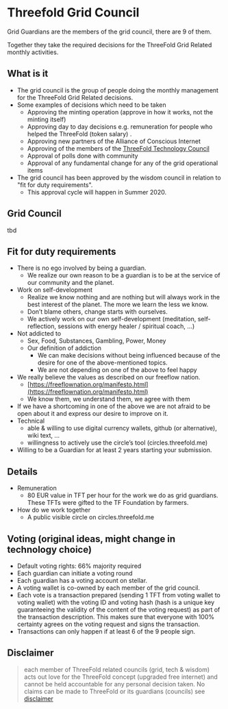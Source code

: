 # Threefold Grid Council

Grid Guardians are the members of the grid council, there are 9 of them.

Together they take the required decisions for the ThreeFold Grid Related monthly activities.

## What is it

* The grid council is the group of people doing the monthly management for the ThreeFold Grid Related decisions.
* Some examples of decisions which need to be taken
    * Approving the minting operation (approve in how it works, not the minting itself)
    * Approving day to day decisions e.g. remuneration for people who helped the ThreeFold (token salary) .
    * Approving new partners of the Alliance of Conscious Internet
    * Approving of the members of the [ThreeFold Technology Council](technology_council.md)
    * Approval of polls done with community
    * Approval of any fundamental change for any of the grid operational items
* The grid council has been approved by the wisdom council in relation to "fit for duty requirements".
    * This approval cycle will happen in Summer 2020.

## Grid Council 

tbd

## Fit for duty requirements

* There is no ego involved by being a guardian.
    * We realize our own reason to be a guardian is to be at the service of our community and the planet.
* Work on self-development
    * Realize we know nothing and are nothing but will always work in the best interest of the planet. The more we learn the less we know. 
    * Don’t blame others, change starts with ourselves.
    * We actively work on our own self-development (meditation, self-reflection, sessions with energy healer / spiritual coach, …)
* Not addicted to 
    * Sex, Food, Substances, Gambling, Power, Money
    * Our definition of addiction
        * We can make decisions without being influenced because of the desire for one of the above-mentioned topics.
        * We are not depending on one of the above to feel happy
* We really believe the values as described on our freeflow nation.
    * [https://freeflownation.org/manifesto.html](https://freeflownation.org/manifesto.html)
    * We know them, we understand them, we agree with them
* If we have a shortcoming in one of the above we are not afraid to be open about it and express our desire to improve on it.
* Technical
    * able & willing to use digital currency wallets, github (or alternative), wiki text, …
    * willingness to actively use the circle’s tool (circles.threefold.me)
* Willing to be a Guardian for at least 2 years starting your submission.

## Details

* Remuneration
    * 80 EUR value in TFT per hour for the work we do as grid guardians. These TFTs were gifted to the TF Foundation by farmers.
* How do we work together
    * A public visible circle on circles.threefold.me

## Voting (original ideas, might change in technology choice)

* Default voting rights: 66% majority required
* Each guardian can initiate a voting round
* Each guardian has a voting account on stellar.
* A voting wallet is co-owned by each member of the grid council.
* Each vote is a transaction prepared (sending 1 TFT from voting wallet to voting wallet) with the voting ID and voting hash (hash is a unique key guaranteeing the validity of the content of the voting request) as part of the transaction description. This makes sure that everyone with 100% certainty agrees on the voting request and signs the transaction.
* Transactions can only happen if at least 6 of the 9 people sign.

## Disclaimer

> each member of ThreeFold related councils (grid, tech & wisdom) acts out love for the ThreeFold concept (upgraded free internet) and cannot be held accountable for any personal decision taken. No claims can be made to ThreeFold or its guardians (councils) see [disclaimer](disclaimer)
